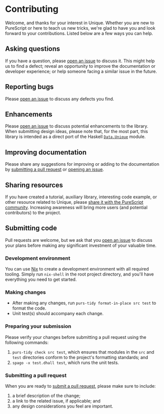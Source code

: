 Contributing
============

Welcome, and thanks for your interest in Unique. Whether you are new to PureScript or here to teach us new tricks, we're glad to have you and look forward to your contributions. Listed below are a few ways you can help.

Asking questions
----------------
If you have a question, please [open an issue](https://github.com/rowtype-yoga/purescript-unique/issues/new?labels=question) to discuss it. This might help us to find a defect; reveal an opportunity to improve the documentation or developer experience; or help someone facing a similar issue in the future.

Reporting bugs
--------------
Please [open an issue](https://github.com/rowtype-yoga/purescript-unique/issues/new?labels=bug&template=bug-report.md) to discuss any defects you find.

Enhancements
------------
Please [open an issue](https://github.com/rowtype-yoga/purescript-unique/issues/new?labels=enhancement&template=change-request.md) to discuss potential enhancements to the library. When submitting design ideas, please note that, for the most part, this library is intended as a direct port of the Haskell [`Data.Unique`](https://hackage.haskell.org/package/base-4.18.0.0/docs/Data-Unique.html) module.

Improving documentation
-----------------------
Please share any suggestions for improving or adding to the documentation by [submitting a pull request](https://github.com/rowtype-yoga/purescript-unique/compare) or [opening an issue](https://github.com/rowtype-yoga/purescript-unique/issues/new?labels=documentation).

Sharing resources
-----------------
If you have created a tutorial, auxiliary library, interesting code example, or other resource related to Unique, please [share it with the PureScript community](https://discourse.purescript.org). Increasing awareness will bring more users (and potential contributors) to the project.

Submitting code
---------------
Pull requests are welcome, but we ask that you [open an issue](https://github.com/rowtype-yoga/purescript-unique/issues/new) to discuss your plans before making any significant investment of your valuable time.

### Development environment

You can use [Nix](https://github.com/NixOS/nix) to create a development environment with all required tooling. Simply run `nix-shell` in the root project directory, and you'll have everything you need to get started.

### Making changes

* After making any changes, run `purs-tidy format-in-place src test` to format the code.
* Unit test(s) should accompany each change.

### Preparing your submission

Please verify your changes before submitting a pull request using the following commands:
1. `purs-tidy check src test`, which ensures that modules in the `src` and `test` directories conform to the project's formatting standards; and
1. `spago -x test.dhall test`, which runs the unit tests.

### Submitting a pull request

When you are ready to [submit a pull request](https://github.com/rowtype-yoga/purescript-unique/compare), please make sure to include:
1. a brief description of the change;
1. a link to the related issue, if applicable; and
1. any design considerations you feel are important.